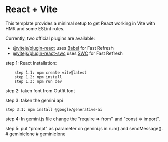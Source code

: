 # React + Vite

This template provides a minimal setup to get React working in Vite with HMR and some ESLint rules.

Currently, two official plugins are available:

- [@vitejs/plugin-react](https://github.com/vitejs/vite-plugin-react/blob/main/packages/plugin-react/README.md) uses [Babel](https://babeljs.io/) for Fast Refresh
- [@vitejs/plugin-react-swc](https://github.com/vitejs/vite-plugin-react-swc) uses [SWC](https://swc.rs/) for Fast Refresh

step 1: React Installation:

        step 1.1: npm create vite@latest
        step 1.2: npm install
        step 1.3: npm run dev

step 2: taken font from Outfit font

step 3: taken the gemini api

    step 3.1: npm install @google/generative-ai

step 4: In gemini.js file change the "require => from" and "const => import".

step 5: put "prompt" as parameter on gemini.js in run() and sendMessage().
#   g e m i n i c l o n e  
 #   g e m i n i c l o n e  
 